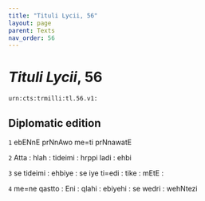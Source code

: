 ```yaml
---
title: "Tituli Lycii, 56"
layout: page
parent: Texts
nav_order: 56
---
```




# *Tituli Lycii*, 56




`urn:cts:trmilli:tl.56.v1:`

## Diplomatic edition
`1` ebENnE prNnAwo me=ti prNnawatE

`2` Atta : hlah : tideimi : hrppi ladi : ehbi

`3` se tideimi : ehbiye : se iye ti=edi : tike : mEtE : 

`4` me=ne qastto : Eni : qlahi : ebiyehi : se wedri : wehNtezi